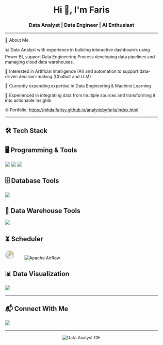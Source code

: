 <!-- Banner / Header -->

<h1 align="center">Hi 👋, I'm Faris</h1>
<h3 align="center">Data Analyst | Data Engineer | AI Enthusiast</h3>

---

📌 About Me

📊 Data Analyst with experience in building interactive dashboards using Power BI, support Data Engineering Process developing data pipelines and managing cloud data warehouses.

🤖 Interested in Artificial Intelligence (AI) and automation to support data-driven decision-making (Chatbot and LLM)

🌱 Currently expanding expertise in Data Engineering & Machine Learning

🚀 Experienced in integrating data from multiple sources and transforming it into actionable insights

🌐 Portfolio: https://mhdalfarisy.github.io/analyticbyfaris/index.html

---



## 🛠 Tech Stack

## 🖥 Programming & Tools
<p>
  <img src="https://www.vectorlogo.zone/logos/python/python-ar21.svg" height="40"/>
  <img src="https://www.vectorlogo.zone/logos/jupyter/jupyter-ar21.svg" height="40"/>
  <img src="https://code.visualstudio.com/assets/images/code-stable.png" height="40"/>
</p>

## 🗄 Database Tools
<p>
  <img src="https://www.vectorlogo.zone/logos/postgresql/postgresql-ar21.svg" height="40"/>
</p>

## 🏢 Data Warehouse Tools
<p>
  <img src="https://www.vectorlogo.zone/logos/google_bigquery/google_bigquery-ar21.svg" height="40"/>
</p>

## ⏳ Scheduler
<p>
  <img src="./windows-task-scheduler.jpeg" height="30" alt="Windows Task Scheduler Logo" style="margin-right: 30px;"/>
  <img src="https://upload.wikimedia.org/wikipedia/commons/d/de/AirflowLogo.png" height="30" alt="Apache Airflow"/>
</p>


## 📊 Data Visualization
<p>
  <img src="https://www.vectorlogo.zone/logos/microsoft_powerbi/microsoft_powerbi-ar21.svg" height="100"/>
</p>

---

## 📬 Connect With Me
<p>
<!--   <a href="mailto:m.alfarisy797@gmail.com"><img src="https://cdn.worldvectorlogo.com/logos/official-gmail-icon-2020-.svg" width="30"/></a> -->
  <a href="https://www.linkedin.com/in/m-alfarisy97/"><img src="https://cdn.worldvectorlogo.com/logos/linkedin-icon-2.svg" width="30"/></a>
<!--   <a href="https://public.tableau.com/app/profile/muhammad.al.farisy6147"><img src="https://cdn.worldvectorlogo.com/logos/tableau-software.svg" width="80"/></a> -->
</p>

---

<p align="center">
  <img src="https://media.giphy.com/media/to9ZCSI7FZKPhSADo5/giphy.gif" width="500" alt="Data Analyst GIF"/>
</p>
